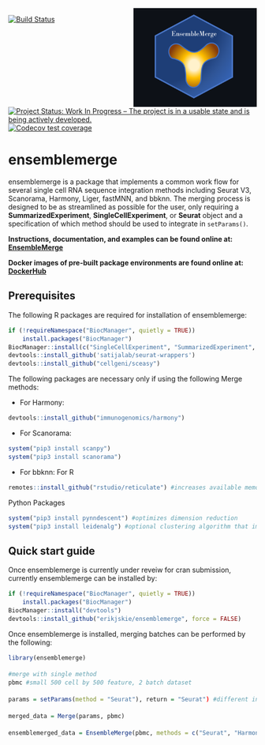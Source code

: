 <img src = "ensemblemerge_graphics_v2.png" width = "250" height = "200" align = "right" />

<!-- badges: start -->
[![Build Status](https://travis-ci.com/erikjskie/ensemblemerge.svg?token=TzArZ5EDidamcqdAtCie&branch=main)](https://travis-ci.com/github/erikjskie/ensemblemerge)
[![Project Status: Work In Progress – The project is in a usable state and is being actively developed.](https://www.repostatus.org/badges/latest/wip.svg)](https://www.repostatus.org/#wip)
[![Codecov test coverage](https://codecov.io/gh/erikjskie/ensemblmerge/branch/main/graph/badge.svg)](https://codecov.io/gh/erikjskie/ensemblmerge?branch=main)
<!-- badges: end -->

# ensemblemerge
ensemblemerge is a package that implements a common work flow for several single cell RNA sequence integration methods including Seurat V3, Scanorama, Harmony, Liger, fastMNN, and bbknn. The merging process is designed to be as streamlined as possible for the user, only requiring a **SummarizedExperiment**, **SingleCellExperiment**, or **Seurat** object and a specification of which method should be used to integrate in `setParams()`.

**Instructions, documentation, and examples can be found online at: [EnsembleMerge](https://erikjskie.github.io/packages/ensemblemerge/)**

**Docker images of pre-built package environments are found online at: [DockerHub](https://hub.docker.com/repository/docker/skiex003/ensemblemerge)**

## Prerequisites
The following R packages are required for installation of ensemblemerge:

```r
if (!requireNamespace("BiocManager", quietly = TRUE))
    install.packages("BiocManager")
BiocManager::install(c("SingleCellExperiment", "SummarizedExperiment", "LoomExperiment"))
devtools::install_github('satijalab/seurat-wrappers')
devtools::install_github("cellgeni/sceasy")
```

The following packages are necessary only if using the following Merge methods:
  * For Harmony:
  ```r
  devtools::install_github("immunogenomics/harmony")
  ```
  * For Scanorama:
  ```r
  system("pip3 install scanpy")
  system("pip3 install scanorama")
  ```
  * For bbknn:
  For R
  ```r
  remotes::install_github("rstudio/reticulate") #increases available memory
  ```
  Python Packages
  ```r
  system("pip3 install pynndescent") #optimizes dimension reduction
  system("pip3 install leidenalg") #optional clustering algorithm that improves bbknn performance
  ```
## Quick start guide

Once ensemblemerge is currently under reveiw for cran submission, currently ensemblemerge can be installed by:

```r
if (!requireNamespace("BiocManager", quietly = TRUE))
    install.packages("BiocManager")
BiocManager::install("devtools")
devtools::install_github("erikjskie/ensemblemerge", force = FALSE)
```

Once ensemblemerge is installed, merging batches can be performed by the following:

```r
library(ensemblemerge)

#merge with single method
pbmc #small 500 cell by 500 feature, 2 batch dataset

params = setParams(method = "Seurat"), return = "Seurat") #different integration methods can be selected by setting method, see methods by calling getMethods()

merged_data = Merge(params, pbmc)

ensemblemerged_data = EnsembleMerge(pbmc, methods = c("Seurat", "Harmony", "BBKNN"), return = "Seurat")
```
